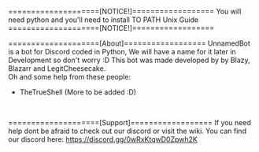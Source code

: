 


====================[NOTICE!]================== 
You will need python and you'll need to install TO PATH Unix Guide 
====================[NOTICE!]================== 




====================[About]================== 
UnnamedBot is a bot for Discord coded in Python, We will have a name for it later in Development so don't worry :D 
This bot was made developed by by Blazy, Blazarr and LegitCheesecake.
<br>
Oh and some help from these people:
- TheTrueShell
(More to be added :D)
<br>




====================[Support]==================
If you need help dont be afraid to check out our discord or visit the wiki. 
You can find our discord here: https://discord.gg/0wRxKtqwD0Zpwh2K

